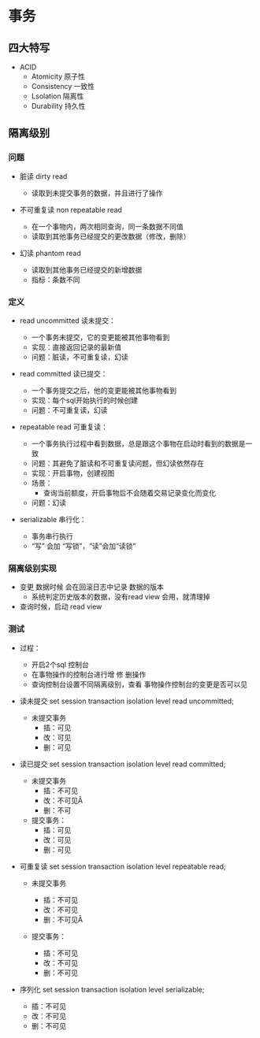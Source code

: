 # 事务
## 四大特写
- ACID
  - Atomicity 原子性
  - Consistency 一致性
  - Lsolation 隔离性
  - Durability  持久性

## 隔离级别
### 问题
  - 脏读 dirty read
    - 读取到未提交事务的数据，并且进行了操作

  - 不可重复读 non repeatable read
    - 在一个事物内，两次相同查询，同一条数据不同值
    - 读取到其他事务已经提交的更改数据（修改，删除）

  - 幻读 phantom read  
    - 读取到其他事务已经提交的新增数据
    - 指标：条数不同

### 定义
- read uncommitted 读未提交：
  - 一个事务未提交，它的变更能被其他事物看到
  - 实现：直接返回记录的最新值
  - 问题：脏读，不可重复读，幻读

- read committed 读已提交：
  - 一个事务提交之后，他的变更能被其他事物看到
  - 实现：每个sql开始执行的时候创建
  - 问题：不可重复读，幻读    

- repeatable read 可重复读：
  - 一个事务执行过程中看到数据，总是跟这个事物在启动时看到的数据是一致
  - 问题：其避免了脏读和不可重复读问题，但幻读依然存在
  - 实现：开启事物，创建视图
  - 场景：
      - 查询当前额度，开启事物后不会随着交易记录变化而变化
  - 问题：幻读

- serializable 串行化：
  - 事务串行执行
  - “写” 会加 “写锁”，“读”会加“读锁”

### 隔离级别实现
- 变更 数据时候 会在回滚日志中记录 数据的版本
  - 系统判定历史版本的数据，没有read view 会用，就清理掉
- 查询时候，启动 read view


### 测试
- 过程：
  - 开启2个sql 控制台
  - 在事物操作的控制台进行增 修 删操作
  - 查询控制台设置不同隔离级别，查看 事物操作控制台的变更是否可以见

- 读未提交
set session transaction isolation level read uncommitted;
  - 未提交事务
  	- 插：可见
  	- 改：可见
  	- 删：可见

- 读已提交
set session transaction isolation level read committed;
  - 未提交事务
  	- 插：不可见
  	- 改：不可见Â
  	- 删：不可
  - 提交事务：
  	- 插：可见
  	- 改：可见
  	- 删：可见


- 可重复读
set session transaction isolation level repeatable read;
  - 未提交事务
  	- 插：不可见
  	- 改：不可见
  	- 删：不可见Â

  - 提交事务：
  	- 插：不可见
  	- 改：不可见
  	- 删：不可见

- 序列化
set session transaction isolation level serializable;
  - 插：不可见
  - 改：不可见
  - 删：不可见
